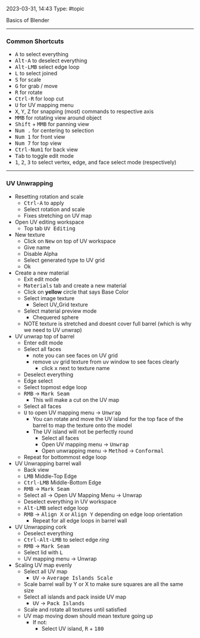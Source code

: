 2023-03-31, 14:43
Type: #topic

Basics of Blender

---

### Common Shortcuts

- <kbd>A</kbd> to select everything
- <kbd>Alt-A</kbd> to deselect everything
- <kbd>Alt-LMB</kbd> select edge loop
- <kbd>L</kbd> to select joined
- <kbd>S</kbd> for scale
- <kbd>G</kbd> for grab / move
- <kbd>R</kbd> for rotate
- <kbd>Ctrl-R</kbd> for loop cut
- <kbd>U</kbd> for UV mapping menu
- <kbd>X</kbd>, <kbd>Y</kbd>, <kbd>Z</kbd> for snapping (most) commands to respective axis
- <kbd>MMB</kbd> for rotating view around object
- <kbd>Shift</kbd> + <kbd>MMB</kbd> for panning view
- <kbd>Num .</kbd> for centering to selection
- <kbd>Num 1</kbd> for front view
- <kbd>Num 7</kbd> for top view
- <kbd>Ctrl-Num1</kbd> for back view
- <kbd>Tab</kbd> to toggle edit mode
- <kbd>1</kbd>, <kbd>2</kbd>, <kbd>3</kbd> to select vertex, edge, and face select mode (respectively)

---

### UV Unwrapping

- Resetting rotation and scale
	- <kbd>Ctrl-A</kbd> to apply
	- Select rotation and scale
	- Fixes stretching on UV map
- Open UV editing workspace
	- Top tab <kbd>UV Editing</kbd>
- New texture
	-  Click on <kbd>New</kbd> on top of UV workspace
	- Give name
	- Disable Alpha
	- Select generated type to UV grid
	- Ok
- Create a new material
	- Exit edit mode
	- <kbd>Materials</kbd> tab and create a new material
	- Click on **yellow** circle that says Base Color
	- Select image texture
		- Select UV_Grid texture
	- Select material preview mode
		- Chequered sphere
	- NOTE texture is stretched and doesnt cover full barrel (which is why we need to UV unwrap)
- UV unwrap top of barrel
	- Enter edit mode
	- Select all faces
		- note you can see faces on UV grid
		- remove uv grid texture from uv window to see faces clearly
			- click <kbd>x</kbd> next to texture name
	- Deselect everything
	- Edge select
	- Select topmost edge loop
	- <kbd>RMB</kbd> -> <kbd>Mark Seam</kbd>
		- This will make a cut on the UV map
	- Select all faces
	- <kbd>U</kbd> to open UV mapping menu -> <kbd>Unwrap</kbd>
		- You can rotate and move the UV island for the top face of the barrel to map the texture onto the model
		- The UV island will not be perfectly round
			- Select all faces
			- Open UV mapping menu -> <kbd>Unwrap</kbd>
			- Open unwrapping menu -> <kbd>Method</kbd> -> <kbd>Conformal</kbd>
	- Repeat for bottommost edge loop
- UV Unwrapping barrel wall
	- Back view
	- <kbd>LMB</kbd> Middle-Top Edge
	- <kbd>Ctrl-LMB</kbd> Middle-Bottom Edge
	- <kbd>RMB</kbd> -> <kbd>Mark Seam</kbd>
	- Select all -> Open UV Mapping Menu -> Unwrap
	- Deselect everything in UV workspace
	- <kbd>Alt-LMB</kbd> select edge loop
	- <kbd>RMB</kbd> -> <kbd>Align X</kbd> or <kbd>Align Y</kbd> depending on edge loop orientation
		- Repeat for all edge loops in barrel wall
- UV Unwrapping cork
	- Deselect everything
	- <kbd>Ctrl-Alt-LMB</kbd> to select edge *ring*
	- <kbd>RMB</kbd> -> <kbd>Mark Seam</kbd>
	-  Select lid with <kbd>L</kbd>
	- UV mapping menu -> Unwrap
-  Scaling UV map evenly
	- Select all UV map
		- <kbd>UV</kbd> -> <kbd>Average Islands Scale</kbd>
	-  Scale barrel wall by Y or X to make sure squares are all the same size
	- Select all islands and pack inside UV map
		- <kbd>UV</kbd> -> <kbd>Pack Islands</kbd>
	- Scale and rotate all textures until satisfied
	- UV map moving down should mean texture going up
		- If not:
			- Select UV island, <kbd>R</kbd> + <kbd>180</kbd> 